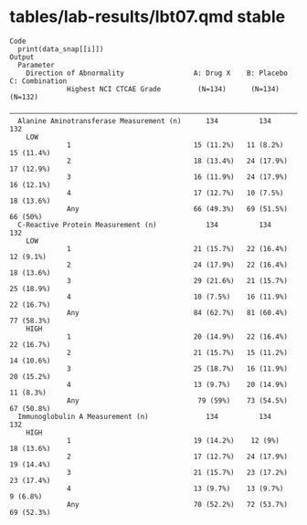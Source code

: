 # tables/lab-results/lbt07.qmd stable

    Code
      print(data_snap[[i]])
    Output
      Parameter                                                                          
        Direction of Abnormality                 A: Drug X    B: Placebo   C: Combination
                  Highest NCI CTCAE Grade         (N=134)      (N=134)        (N=132)    
      ———————————————————————————————————————————————————————————————————————————————————
      Alanine Aminotransferase Measurement (n)      134          134            132      
        LOW                                                                              
                  1                              15 (11.2%)   11 (8.2%)      15 (11.4%)  
                  2                              18 (13.4%)   24 (17.9%)     17 (12.9%)  
                  3                              16 (11.9%)   24 (17.9%)     16 (12.1%)  
                  4                              17 (12.7%)   10 (7.5%)      18 (13.6%)  
                  Any                            66 (49.3%)   69 (51.5%)      66 (50%)   
      C-Reactive Protein Measurement (n)            134          134            132      
        LOW                                                                              
                  1                              21 (15.7%)   22 (16.4%)     12 (9.1%)   
                  2                              24 (17.9%)   22 (16.4%)     18 (13.6%)  
                  3                              29 (21.6%)   21 (15.7%)     25 (18.9%)  
                  4                              10 (7.5%)    16 (11.9%)     22 (16.7%)  
                  Any                            84 (62.7%)   81 (60.4%)     77 (58.3%)  
        HIGH                                                                             
                  1                              20 (14.9%)   22 (16.4%)     22 (16.7%)  
                  2                              21 (15.7%)   15 (11.2%)     14 (10.6%)  
                  3                              25 (18.7%)   16 (11.9%)     20 (15.2%)  
                  4                              13 (9.7%)    20 (14.9%)     11 (8.3%)   
                  Any                             79 (59%)    73 (54.5%)     67 (50.8%)  
      Immunoglobulin A Measurement (n)              134          134            132      
        HIGH                                                                             
                  1                              19 (14.2%)    12 (9%)       18 (13.6%)  
                  2                              17 (12.7%)   24 (17.9%)     19 (14.4%)  
                  3                              21 (15.7%)   23 (17.2%)     23 (17.4%)  
                  4                              13 (9.7%)    13 (9.7%)       9 (6.8%)   
                  Any                            70 (52.2%)   72 (53.7%)     69 (52.3%)  

